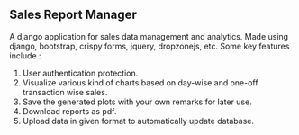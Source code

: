 ## Sales Report Manager

A django application for sales data management and analytics. 
Made using django, bootstrap, crispy forms, jquery, dropzonejs, etc. 
Some key features include :

1. User authentication protection.
2. Visualize various kind of charts based on day-wise and one-off transaction wise sales.
3. Save the generated plots with your own remarks for later use.
4. Download reports as pdf.
5. Upload data in given format to automatically update database.